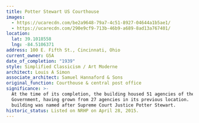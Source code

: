 ```yaml
---
title: Potter Stewart US Courthouse
images:
  - https://ucarecdn.com/be2a9648-79a7-4c51-8927-04644a1b5ae1/
  - https://ucarecdn.com/290e9cf9-713b-46b9-a689-8ad13a767401/
location:
  lat: 39.1018558
  lng: -84.5106371
address: 100 E. Fifth St., Cincinnati, Ohio
current_owner: GSA
date_of_completion: "1939"
style: Simplified Classicism / Art Moderne
architect: Louis A Simon
associate_architect: Samuel Hannaford & Sons
original_function: Courthouse & central post office
significance: >-
  At the time of its completion, the building housed 51 agencies of the Federal
  Government, having grown from 27 agencies in its previous location.  The
  building was named after Supreme Court Justice Potter Stewart.
historic_status: Listed on NRHP on April 28, 2015.
---
```

